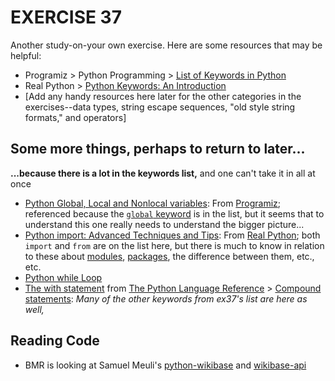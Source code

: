 # EXERCISE 37
Another study-on-your own exercise. Here are some resources that may be helpful:
* Programiz > Python Programming > [List of Keywords in Python](https://www.programiz.com/python-programming/keyword-list)
* Real Python > [Python Keywords: An Introduction](https://realpython.com/python-keywords/)
* \[Add any handy resources here later for the other categories in the exercises--data types, string escape sequences, "old style string formats," and operators\]
## Some more things, perhaps to return to later...
**...because there is a lot in the keywords list,** and one can't take it in all at once
* [Python Global, Local and Nonlocal variables](https://www.programiz.com/python-programming/global-local-nonlocal-variables): From [Programiz](https://www.programiz.com/); referenced because the [`global` keyword](https://www.programiz.com/python-programming/global-keyword) is in the list, but it seems that to understand this one really needs to understand the bigger picture...
* [Python import: Advanced Techniques and Tips](https://realpython.com/python-import/): From [Real Python](https://realpython.com/); both `import` and `from` are on the list here, but there is much to know in relation to these about [modules](https://realpython.com/python-import/#modules), [packages](https://realpython.com/python-import/#packages), the difference between them, etc., etc.
* [Python while Loop](https://www.programiz.com/python-programming/while-loop)
* [The with statement](https://docs.python.org/3.6/reference/compound_stmts.html#the-with-statement) from [The Python Language Reference](https://docs.python.org/3.6/reference/index.html) > [Compound statements](https://docs.python.org/3.6/reference/compound_stmts.html#compound-statements): *Many of the other keywords from ex37's list are here as well,*
## Reading Code
* BMR is looking at Samuel Meuli's [python-wikibase](https://github.com/samuelmeuli/python-wikibase) and [wikibase-api](https://github.com/samuelmeuli/wikibase-api)
